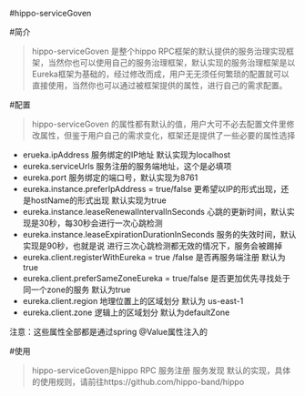 #hippo-serviceGoven 

#简介
> hippo-serviceGoven 是整个hippo RPC框架的默认提供的服务治理实现框架，当然你也可以使用自己的服务治理框架，默认实现的服务治理框架是以Eureka框架为基础的，经过修改而成，用户无无须任何繁琐的配置就可以直接使用，当然你也可以通过被框架提供的属性，进行自己的需求配置。
  
#配置
> hippo-serviceGoven 的属性都有默认的值，用户大可不必去配置文件里修改属性，但鉴于用户自己的需求变化，框架还是提供了一些必要的属性选择

* erueka.ipAddress  服务绑定的IP地址 默认实现为localhost
* eureka.serviceUrls  服务注册的服务端地址，这个是必填项
* eureka.port  服务绑定的端口号，默认实现为8761
* eureka.instance.preferIpAddress = true/false 更希望以IP的形式出现，还是hostName的形式出现 默认实现为true
* eureka.instance.leaseRenewalIntervalInSeconds 心跳的更新时间，默认实现是30秒，每30秒会进行一次心跳检测
* eureka.instance.leaseExpirationDurationInSeconds 服务的失效时间，默认实现是90秒，也就是说 进行三次心跳检测都无效的情况下，服务会被踢掉
* eureka.client.registerWithEureka = true /false 是否再服务端注册 默认为true
* eureka.client.preferSameZoneEureka = true/false 是否更加优先寻找处于同一个zone的服务 默认为true
* eureka.client.region 地理位置上的区域划分 默认为 us-east-1
* eureka.client.zone  逻辑上的区域划分 默认为defaultZone

注意：这些属性全部都是通过spring @Value属性注入的
    
#使用
> hippo-serviceGoven是hippo RPC 服务注册 服务发现 默认的实现，具体的使用规则，请前往https://github.com/hippo-band/hippo
